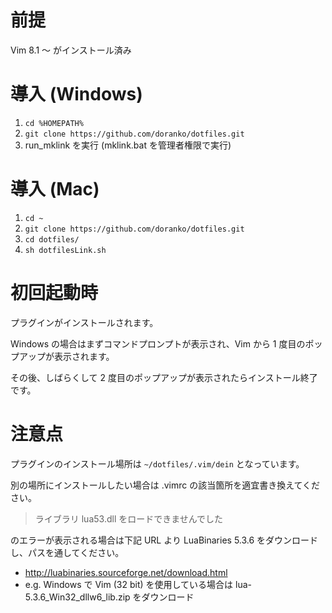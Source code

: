 # 前提

Vim 8.1 ～ がインストール済み

# 導入 (Windows)

1. `cd %HOMEPATH%`
2. `git clone https://github.com/doranko/dotfiles.git`
3. run_mklink を実行 (mklink.bat を管理者権限で実行)

# 導入 (Mac)

1. `cd ~`
2. `git clone https://github.com/doranko/dotfiles.git`
3. `cd dotfiles/`
4. `sh dotfilesLink.sh`

# 初回起動時

プラグインがインストールされます。

Windows の場合はまずコマンドプロンプトが表示され、Vim から 1 度目のポップアップが表示されます。

その後、しばらくして 2 度目のポップアップが表示されたらインストール終了です。

# 注意点

プラグインのインストール場所は `~/dotfiles/.vim/dein` となっています。

別の場所にインストールしたい場合は .vimrc の該当箇所を適宜書き換えてください。

> ライブラリ lua53.dll をロードできませんでした

のエラーが表示される場合は下記 URL より LuaBinaries 5.3.6 をダウンロードし、パスを通してください。
- http://luabinaries.sourceforge.net/download.html
- e.g. Windows で Vim (32 bit) を使用している場合は lua-5.3.6\_Win32\_dllw6\_lib.zip をダウンロード
